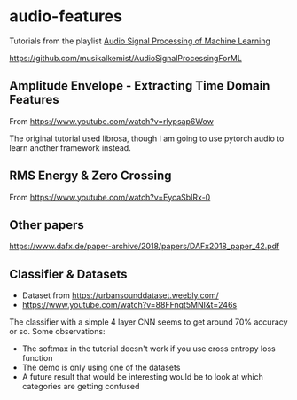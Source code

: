 # audio-features

Tutorials from the playlist [Audio Signal Processing of Machine Learning](https://www.youtube.com/watch?v=iCwMQJnKk2c&list=PL-wATfeyAMNqIee7cH3q1bh4QJFAaeNv0)

https://github.com/musikalkemist/AudioSignalProcessingForML

## Amplitude Envelope - Extracting Time Domain Features

From https://www.youtube.com/watch?v=rlypsap6Wow

The original tutorial used librosa, though I am going to use pytorch audio to
learn another framework instead.

## RMS Energy & Zero Crossing

From https://www.youtube.com/watch?v=EycaSbIRx-0

## Other papers

https://www.dafx.de/paper-archive/2018/papers/DAFx2018_paper_42.pdf

## Classifier & Datasets

- Dataset from https://urbansounddataset.weebly.com/
- https://www.youtube.com/watch?v=88FFnqt5MNI&t=246s

The classifier with a simple 4 layer CNN seems to get around 70% accuracy or so. Some observations:
- The softmax in the tutorial doesn't work if you use cross entropy loss function
- The demo is only using one of the datasets
- A future result that would be interesting would be to look at which categories are getting confused